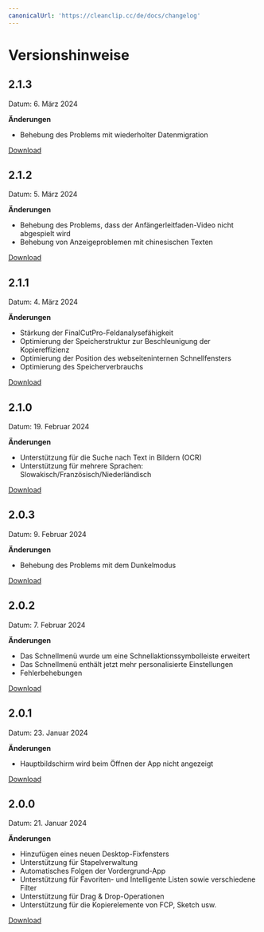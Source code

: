 ```yaml
---
canonicalUrl: 'https://cleanclip.cc/de/docs/changelog'
---
```


# Versionshinweise
## 2.1.3
Datum: 6. März 2024

**Änderungen**
- Behebung des Problems mit wiederholter Datenmigration

[Download](https://cleanclip.cc/releases/download/v2.1.3/CleanClip.dmg)

## 2.1.2
Datum: 5. März 2024

**Änderungen**
- Behebung des Problems, dass der Anfängerleitfaden-Video nicht abgespielt wird
- Behebung von Anzeigeproblemen mit chinesischen Texten

[Download](https://cleanclip.cc/releases/download/v2.1.2/CleanClip.dmg)

## 2.1.1
Datum: 4. März 2024

**Änderungen**
- Stärkung der FinalCutPro-Feldanalysefähigkeit
- Optimierung der Speicherstruktur zur Beschleunigung der Kopiereffizienz
- Optimierung der Position des webseiteninternen Schnellfensters
- Optimierung des Speicherverbrauchs

[Download](https://cleanclip.cc/releases/download/v2.1.1/CleanClip.dmg)

## 2.1.0
Datum: 19. Februar 2024

**Änderungen**
- Unterstützung für die Suche nach Text in Bildern (OCR)
- Unterstützung für mehrere Sprachen: Slowakisch/Französisch/Niederländisch

[Download](https://cleanclip.cc/releases/download/v2.1.0/CleanClip.dmg)

## 2.0.3
Datum: 9. Februar 2024

**Änderungen**
- Behebung des Problems mit dem Dunkelmodus

[Download](https://cleanclip.cc/releases/download/v2.0.3/CleanClip.dmg)

## 2.0.2
Datum: 7. Februar 2024

**Änderungen**
- Das Schnellmenü wurde um eine Schnellaktionssymbolleiste erweitert
- Das Schnellmenü enthält jetzt mehr personalisierte Einstellungen
- Fehlerbehebungen

[Download](https://cleanclip.cc/releases/download/v2.0.2/CleanClip.dmg)

## 2.0.1
Datum: 23. Januar 2024

**Änderungen**
- Hauptbildschirm wird beim Öffnen der App nicht angezeigt

[Download](https://cleanclip.cc/releases/download/v2.0.1/CleanClip.dmg)

## 2.0.0
Datum: 21. Januar 2024

**Änderungen**
- Hinzufügen eines neuen Desktop-Fixfensters
- Unterstützung für Stapelverwaltung
- Automatisches Folgen der Vordergrund-App
- Unterstützung für Favoriten- und Intelligente Listen sowie verschiedene Filter
- Unterstützung für Drag & Drop-Operationen
- Unterstützung für die Kopierelemente von FCP, Sketch usw.

[Download](https://cleanclip.cc/releases/download/v2.0.0/CleanClip.dmg)